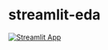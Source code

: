 # streamlit-eda
[![Streamlit App](https://static.streamlit.io/badges/streamlit_badge_black_white.svg)](https://share.streamlit.io/zakariachowdhury/streamlit-eda/main)